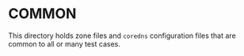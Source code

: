 # COMMON

This directory holds zone files and `coredns` configuration files that are common
to all or many test cases.
